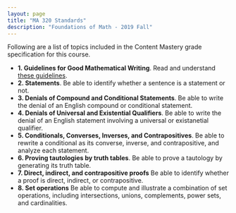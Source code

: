 ```yaml
---
layout: page
title: "MA 320 Standards"
description: "Foundations of Math - 2019 Fall"
---
```


Following are a list of topics included in the
Content Mastery grade specification for this course.

- **1. Guidelines for Good Mathematical Writing**. 
  Read and understand [these guidelines](../pdf/good-math-writing.pdf).
- **2. Statements**.
  Be able to identify whether a sentence is a statement or not.
- **3. Denials of Compound and Conditional Statements**.
  Be able to write the denial of an English compound or conditional statement.
- **4. Denials of Universal and Existential Qualifiers**.
  Be able to write the denial of an English statement involving a
  universal or existanetial qualifier.
- **5. Conditionals, Converses, Inverses, and Contrapositives**.
  Be able to rewrite a conditional as its converse, inverse, and contrapositive,
  and analyze each statement. 
- **6. Proving tautologies by truth tables**.
  Be able to prove a tautology by generating its truth table.
- **7. Direct, indirect, and contrapositive proofs**
  Be able to identify whether a proof is direct, indirect, or contrapositive.
- **8. Set operations**
  Be able to compute and illustrate a combination of set operations, including intersections,
  unions, complements, power sets, and cardinalities.
